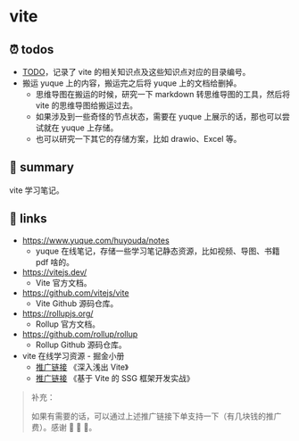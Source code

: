 # vite

## ⏰ todos

- [TODO](./TODO.md)，记录了 vite 的相关知识点及这些知识点对应的目录编号。
- 搬运 yuque 上的内容，搬运完之后将 yuque 上的文档给删掉。
  - 思维导图在搬运的时候，研究一下 markdown 转思维导图的工具，然后将 vite 的思维导图给搬运过去。
  - 如果涉及到一些奇怪的节点状态，需要在 yuque 上展示的话，那也可以尝试就在 yuque 上存储。
  - 也可以研究一下其它的存储方案，比如 drawio、Excel 等。

## 📝 summary

vite 学习笔记。

## 🔗 links

- https://www.yuque.com/huyouda/notes
  - yuque 在线笔记，存储一些学习笔记静态资源，比如视频、导图、书籍 pdf 啥的。
- https://vitejs.dev/
  - Vite 官方文档。
- https://github.com/vitejs/vite
  - Vite Github 源码仓库。
- https://rollupjs.org/
  - Rollup 官方文档。
- https://github.com/rollup/rollup
  - Rollup Github 源码仓库。
- vite 在线学习资源 - 掘金小册
  - [推广链接](https://s.juejin.cn/ds/i6Q9cdkK/) 《深入浅出 Vite》
  - [推广链接](https://s.juejin.cn/ds/i6QXD5dX/) 《基于 Vite 的 SSG 框架开发实战》

> 补充：
>
> 如果有需要的话，可以通过上述推广链接下单支持一下（有几块钱的推广费）。感谢 🙏 🙏 🙏。
